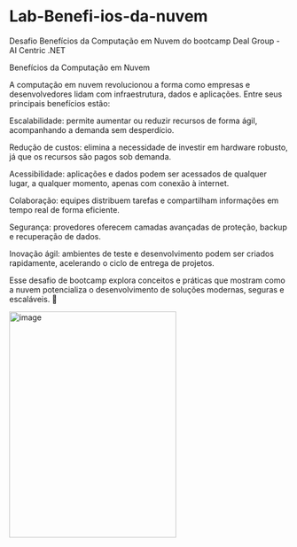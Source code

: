 # Lab-Benefi-ios-da-nuvem
Desafio Benefícios da Computação em Nuvem do bootcamp Deal Group - AI Centric .NET 


Benefícios da Computação em Nuvem

A computação em nuvem revolucionou a forma como empresas e desenvolvedores lidam com infraestrutura, dados e aplicações. Entre seus principais benefícios estão:

Escalabilidade: permite aumentar ou reduzir recursos de forma ágil, acompanhando a demanda sem desperdício.

Redução de custos: elimina a necessidade de investir em hardware robusto, já que os recursos são pagos sob demanda.

Acessibilidade: aplicações e dados podem ser acessados de qualquer lugar, a qualquer momento, apenas com conexão à internet.

Colaboração: equipes distribuem tarefas e compartilham informações em tempo real de forma eficiente.

Segurança: provedores oferecem camadas avançadas de proteção, backup e recuperação de dados.

Inovação ágil: ambientes de teste e desenvolvimento podem ser criados rapidamente, acelerando o ciclo de entrega de projetos.

Esse desafio de bootcamp explora conceitos e práticas que mostram como a nuvem potencializa o desenvolvimento de soluções modernas, seguras e escaláveis. 🚀

<img width="301" height="408" alt="image" src="https://github.com/user-attachments/assets/29a90d90-27b1-4799-a844-9965e6f5229d" />

